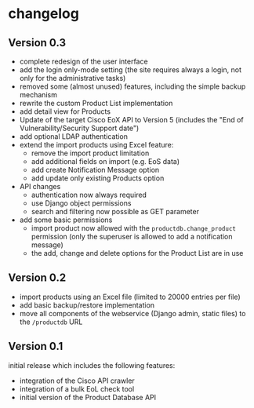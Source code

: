 # changelog

## Version 0.3

* complete redesign of the user interface
* add the login only-mode setting (the site requires always a login, not only for the administrative tasks)
* removed some (almost unused) features, including the simple backup mechanism
* rewrite the custom Product List implementation
* add detail view for Products
* Update of the target Cisco EoX API to Version 5 (includes the "End of Vulnerability/Security Support date")
* add optional LDAP authentication
* extend the import products using Excel feature:
  * remove the import product limitation
  * add additional fields on import (e.g. EoS data)
  * add create Notification Message option
  * add update only existing Products option
* API changes
  * authentication now always required
  * use Django object permissions
  * search and filtering now possible as GET parameter
* add some basic permissions
  * import product now allowed with the `productdb.change_product` permission (only the superuser is allowed to add a notification message)
  * the add, change and delete options for the Product List are in use

## Version 0.2

* import products using an Excel file (limited to 20000 entries per file)
* add basic backup/restore implementation
* move all components of the webservice (Django admin, static files) to the `/productdb` URL

## Version 0.1

initial release which includes the following features:

* integration of the Cisco API crawler
* integration of a bulk EoL check tool
* initial version of the Product Database API